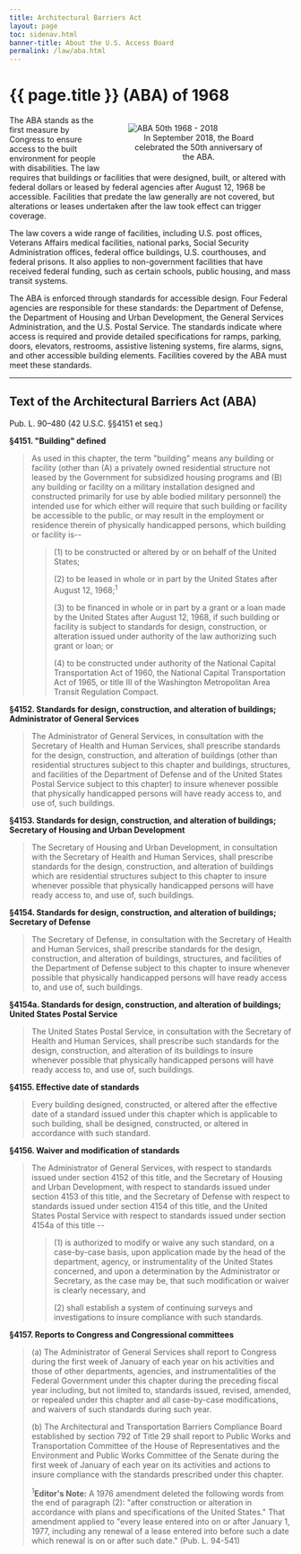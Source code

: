 ```yaml
---
title: Architectural Barriers Act
layout: page
toc: sidenav.html
banner-title: About the U.S. Access Board
permalink: /law/aba.html
---
```


# {{ page.title }} (ABA) of 1968

<figure style="width:50%; float:right">
  <img src="{{ site.baseurl }}/images/aba50.png" alt="ABA 50th 1968 - 2018" class="img-center">
  <figcaption style="text-align:center">
    In September 2018, the Board celebrated the 50th anniversary of the ABA.
  </figcaption>
</figure>

The ABA stands as the first measure by Congress to ensure access to the built environment for people with disabilities. The law requires that buildings or facilities that were designed, built, or altered with federal dollars or leased by federal agencies after August 12, 1968 be accessible. Facilities that predate the law generally are not covered, but alterations or leases undertaken after the law took effect can trigger coverage.

The law covers a wide range of facilities, including U.S. post offices, Veterans Affairs medical facilities, national parks, Social Security Administration offices, federal office buildings, U.S. courthouses, and federal prisons. It also applies to non-government facilities that have received federal funding, such as certain schools, public housing, and mass transit systems.

The ABA is enforced through standards for accessible design. Four Federal agencies are responsible for these standards: the Department of Defense, the Department of Housing and Urban Development, the General Services Administration, and the U.S. Postal Service. The standards indicate where access is required and provide detailed specifications for ramps, parking, doors, elevators, restrooms, assistive listening systems, fire alarms, signs, and other accessible building elements. Facilities covered by the ABA must meet these standards.

* * *

## Text of the Architectural Barriers Act (ABA) 

Pub. L. 90–480 (42 U.S.C. §§4151 et seq.) 

**§4151. "Building" defined**

> As used in this chapter, the term "building" means any building or facility (other than (A) a privately owned residential structure not leased by the Government for subsidized housing programs and (B) any building or facility on a military installation designed and constructed primarily for use by able bodied military personnel) the intended use for which either will require that such building or facility be accessible to the public, or may result in the employment or residence therein of physically handicapped persons, which building or facility is--
> 
> > (1) to be constructed or altered by or on behalf of the United States;
> > 
> > (2) to be leased in whole or in part by the United States after August 12, 1968;<sup>1</sup>
> > 
> > (3) to be financed in whole or in part by a grant or a loan made by the United States after August 12, 1968, if such building or facility is subject to standards for design, construction, or alteration issued under authority of the law authorizing such grant or loan; or
> > 
> > (4) to be constructed under authority of the National Capital Transportation Act of 1960, the National Capital Transportation Act of 1965, or title III of the Washington Metropolitan Area Transit Regulation Compact.

**§4152. Standards for design, construction, and alteration of buildings; Administrator of General Services**

> The Administrator of General Services, in consultation with the Secretary of Health and Human Services, shall prescribe standards for the design, construction, and alteration of buildings (other than residential structures subject to this chapter and buildings, structures, and facilities of the Department of Defense and of the United States Postal Service subject to this chapter) to insure whenever possible that physically handicapped persons will have ready access to, and use of, such buildings.

**§4153. Standards for design, construction, and alteration of buildings; Secretary of Housing and Urban Development**

> The Secretary of Housing and Urban Development, in consultation with the Secretary of Health and Human Services, shall prescribe standards for the design, construction, and alteration of buildings which are residential structures subject to this chapter to insure whenever possible that physically handicapped persons will have ready access to, and use of, such buildings.

**§4154. Standards for design, construction, and alteration of buildings; Secretary of Defense**

> The Secretary of Defense, in consultation with the Secretary of Health and Human Services, shall prescribe standards for the design, construction, and alteration of buildings, structures, and facilities of the Department of Defense subject to this chapter to insure whenever possible that physically handicapped persons will have ready access to, and use of, such buildings.

**§4154a. Standards for design, construction, and alteration of buildings; United States Postal Service**

> The United States Postal Service, in consultation with the Secretary of Health and Human Services, shall prescribe such standards for the design, construction, and alteration of its buildings to insure whenever possible that physically handicapped persons will have ready access to, and use of, such buildings.

**§4155. Effective date of standards**

> Every building designed, constructed, or altered after the effective date of a standard issued under this chapter which is applicable to such building, shall be designed, constructed, or altered in accordance with such standard.

**§4156. Waiver and modification of standards**

> The Administrator of General Services, with respect to standards issued under section 4152 of this title, and the Secretary of Housing and Urban Development, with respect to standards issued under section 4153 of this title, and the Secretary of Defense with respect to standards issued under section 4154 of this title, and the United States Postal Service with respect to standards issued under section 4154a of this title --
> 
> > (1) is authorized to modify or waive any such standard, on a case-by-case basis, upon application made by the head of the department, agency, or instrumentality of the United States concerned, and upon a determination by the Administrator or Secretary, as the case may be, that such modification or waiver is clearly necessary, and
> > 
> > (2) shall establish a system of continuing surveys and investigations to insure compliance with such standards.

**§4157. Reports to Congress and Congressional committees**

> (a) The Administrator of General Services shall report to Congress during the first week of January of each year on his activities and those of other departments, agencies, and instrumentalities of the Federal Government under this chapter during the preceding fiscal year including, but not limited to, standards issued, revised, amended, or repealed under this chapter and all case-by-case modifications, and waivers of such standards during such year.
> 
> (b) The Architectural and Transportation Barriers Compliance Board established by section 792 of Title 29 shall report to Public Works and Transportation Committee of the House of Representatives and the Environment and Public Works Committee of the Senate during the first week of January of each year on its activities and actions to insure compliance with the standards prescribed under this chapter.
> 
> <sup>1</sup>**Editor's Note:** A 1976 amendment deleted the following words from the end of paragraph (2): "after construction or alteration in accordance with plans and specifications of the United States." That amendment applied to "every lease entered into on or after January 1, 1977, including any renewal of a lease entered into before such a date which renewal is on or after such date." (Pub. L. 94-541)
